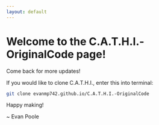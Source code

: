 ```yaml
---
layout: default
---
```


# Welcome to the C.A.T.H.I.-OriginalCode page!

Come back for more updates!

If you would like to clone C.A.T.H.I., enter this into terminal:

```bash
git clone evanmp742.github.io/C.A.T.H.I.-OriginalCode
```

Happy making!

~ Evan Poole
